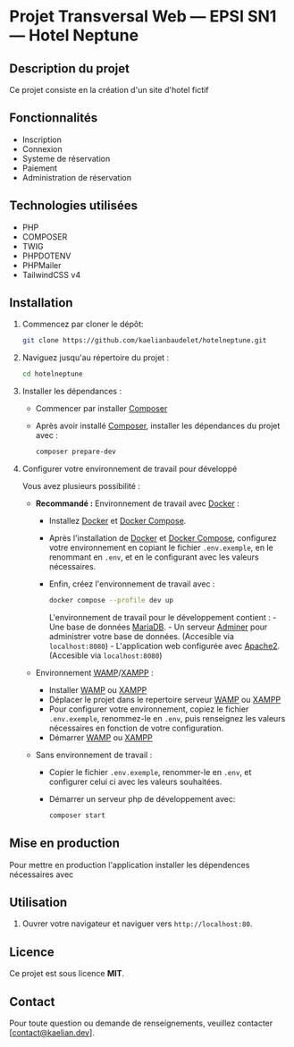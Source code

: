 # Projet Transversal Web — EPSI SN1 — Hotel Neptune

## Description du projet

Ce projet consiste en la création d'un site d'hotel fictif

## Fonctionnalités

- Inscription
- Connexion
- Systeme de réservation
- Paiement
- Administration de réservation

## Technologies utilisées

- PHP
- COMPOSER
- TWIG
- PHPDOTENV
- PHPMailer
- TailwindCSS v4

## Installation

1. Commencez par cloner le dépôt:

    ```bash
    git clone https://github.com/kaelianbaudelet/hotelneptune.git
    ```

2. Naviguez jusqu'au répertoire du projet :

    ```bash
    cd hotelneptune
    ```

3. Installer les dépendances :

    - Commencer par installer [Composer](https://getcomposer.org/download/)

    - Après avoir installé [Composer](https://getcomposer.org/download/), installer les dépendances du projet avec :

        ```bash
        composer prepare-dev
        ```

4. Configurer votre environnement de travail pour développé

    Vous avez plusieurs possibilité :

    - **Recommandé :** Environnement de travail avec [Docker](https://docs.docker.com/engine/install/) :

        - Installez [Docker](https://docs.docker.com/engine/install/) et [Docker Compose](https://docs.docker.com/compose/install/).
        - Après l'installation de [Docker](https://docs.docker.com/engine/install/) et [Docker Compose](https://docs.docker.com/compose/install/), configurez votre environnement en copiant le fichier `.env.exemple`, en le renommant en `.env`, et en le configurant avec les valeurs nécessaires.
        - Enfin, créez l'environnement de travail avec :

            ```bash
            docker compose --profile dev up
            ```

            L'environnement de travail pour le développement contient :
                - Une base de données [MariaDB](https://mariadb.org/).
                - Un serveur [Adminer](https://www.adminer.org/) pour administrer votre base de données. (Accesible via `localhost:8080`)
                - L'application web configurée avec [Apache2](https://httpd.apache.org/). (Accesible via `localhost:8080`)

    - Environnement [WAMP](https://www.wampserver.com)/[XAMPP](https://www.apachefriends.org/fr/index.html) :

        - Installer [WAMP](https://www.wampserver.com) ou [XAMPP](https://www.apachefriends.org/fr/index.html)
        - Déplacer le projet dans le repertoire serveur [WAMP](https://www.wampserver.com) ou [XAMPP](https://www.apachefriends.org/fr/index.html)
        - Pour configurer votre environnement, copiez le fichier `.env.exemple`, renommez-le en `.env`, puis renseignez les valeurs nécessaires en fonction de votre configuration.
        - Démarrer [WAMP](https://www.wampserver.com) ou [XAMPP](https://www.apachefriends.org/fr/index.html)

    - Sans environnement de travail :

        - Copier le fichier `.env.exemple`, renommer-le en `.env`, et configurer celui ci avec les valeurs souhaitées.
        - Démarrer un serveur php de développement avec:

            ```bash
            composer start
            ```

## Mise en production

Pour mettre en production l'application installer les dépendences nécessaires avec

## Utilisation

1. Ouvrer votre navigateur et naviguer vers `http://localhost:80`.

## Licence

Ce projet est sous licence **MIT**.

## Contact

Pour toute question ou demande de renseignements, veuillez contacter [contact@kaelian.dev].
